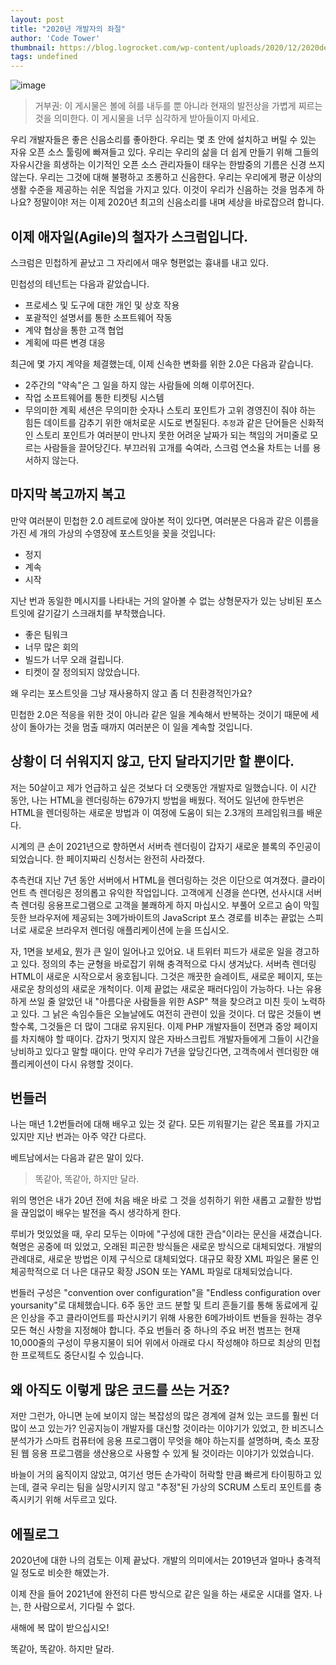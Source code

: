 ```yaml
---
layout: post
title: "2020년 개발자의 좌절"
author: 'Code Tower'
thumbnail: https://blog.logrocket.com/wp-content/uploads/2020/12/2020developerfrustrastions.png
tags: undefined
---
```



![image](https://i2.wp.com/blog.logrocket.com/wp-content/uploads/2020/12/2020developerfrustrastions.png?fit=730%2C487&ssl=1)

> 거부권: 이 게시물은 볼에 혀를 내두를 뿐 아니라 현재의 발전상을 가볍게 찌르는 것을 의미한다. 이 게시물을 너무 심각하게 받아들이지 마세요.

우리 개발자들은 좋은 신음소리를 좋아한다. 우리는 몇 초 안에 설치하고 버릴 수 있는 자유 오픈 소스 툴링에 빠져들고 있다. 우리는 우리의 삶을 더 쉽게 만들기 위해 그들의 자유시간을 희생하는 이기적인 오픈 소스 관리자들이 태우는 한밤중의 기름은 신경 쓰지 않는다. 우리는 그것에 대해 불평하고 조롱하고 신음한다. 우리는 우리에게 평균 이상의 생활 수준을 제공하는 쉬운 직업을 가지고 있다. 이것이 우리가 신음하는 것을 멈추게 하나요? 정말이야! 저는 이제 2020년 최고의 신음소리를 내며 세상을 바로잡으려 합니다.

## 이제 애자일(Agile)의 철자가 스크럼입니다.

스크럼은 민첩하게 끝났고 그 자리에서 매우 형편없는 흉내를 내고 있다.

민첩성의 테넌트는 다음과 같았습니다.

- 프로세스 및 도구에 대한 개인 및 상호 작용
- 포괄적인 설명서를 통한 소프트웨어 작동
- 계약 협상을 통한 고객 협업
- 계획에 따른 변경 대응

최근에 몇 가지 계약을 체결했는데, 이제 신속한 변화를 위한 2.0은 다음과 같습니다.

- 2주간의 "약속"은 그 일을 하지 않는 사람들에 의해 이루어진다.
- 작업 소프트웨어를 통한 티켓팅 시스템
- 무의미한 계획 세션은 무의미한 숫자나 스토리 포인트가 고위 경영진이 줘야 하는 힘든 데이트를 감추기 위한 애처로운 시도로 변질된다. `추정`과 같은 단어들은 신화적인 스토리 포인트가 여러분이 만나지 못한 어려운 날짜가 되는 책임의 거미줄로 모르는 사람들을 끌어당긴다. 부끄러워 고개를 숙여라, 스크럼 연소율 차트는 너를 용서하지 않는다.

## 마지막 복고까지 복고

만약 여러분이 민첩한 2.0 레트로에 앉아본 적이 있다면, 여러분은 다음과 같은 이름을 가진 세 개의 가상의 수영장에 포스트잇을 꽂을 것입니다:

- 정지
- 계속
- 시작

지난 번과 동일한 메시지를 나타내는 거의 알아볼 수 없는 상형문자가 있는 낭비된 포스트잇에 갈기갈기 스크래치를 부착했습니다.

- 좋은 팀워크
- 너무 많은 회의
- 빌드가 너무 오래 걸립니다.
- 티켓이 잘 정의되지 않았습니다.

왜 우리는 포스트잇을 그냥 재사용하지 않고 좀 더 친환경적인가요?

민첩한 2.0은 적응을 위한 것이 아니라 같은 일을 계속해서 반복하는 것이기 때문에 세상이 돌아가는 것을 멈출 때까지 여러분은 이 일을 계속할 것입니다.

## 상황이 더 쉬워지지 않고, 단지 달라지기만 할 뿐이다.

저는 50살이고 제가 언급하고 싶은 것보다 더 오랫동안 개발자로 일했습니다. 이 시간 동안, 나는 HTML을 렌더링하는 679가지 방법을 배웠다. 적어도 일년에 한두번은 HTML을 렌더링하는 새로운 방법과 이 여정에 도움이 되는 2.3개의 프레임워크를 배운다.

시계의 큰 손이 2021년으로 향하면서 서버측 렌더링이 갑자기 새로운 블록의 주인공이 되었습니다. 한 페이지짜리 신청서는 완전히 사라졌다.

추측컨대 지난 7년 동안 서버에서 HTML을 렌더링하는 것은 이단으로 여겨졌다. 클라이언트 측 렌더링은 정의롭고 유익한 작업입니다. 고객에게 신경을 쓴다면, 선사시대 서버측 렌더링 응용프로그램으로 고객을 불쾌하게 하지 마십시오. 부풀어 오르고 숨이 막힐 듯한 브라우저에 제공되는 3메가바이트의 JavaScript 포스 경로를 비추는 끝없는 스피너로 새로운 브라우저 렌더링 애플리케이션에 눈을 뜨십시오.

자, 1면을 보세요, 뭔가 큰 일이 일어나고 있어요. 내 트위터 피드가 새로운 일을 경고하고 있다. 정의의 추는 균형을 바로잡기 위해 충격적으로 다시 생겨났다. 서버측 렌더링 HTML이 새로운 시작으로서 옹호됩니다. 그것은 깨끗한 슬레이트, 새로운 페이지, 또는 새로운 창의성의 새로운 개척이다. 이제 끝없는 새로운 패러다임이 가능하다. 나는 유용하게 쓰일 줄 알았던 내 "아름다운 사람들을 위한 ASP" 책을 찾으려고 미친 듯이 노력하고 있다. 그 낡은 속임수들은 오늘날에도 여전히 관련이 있을 것이다. 더 많은 것들이 변할수록, 그것들은 더 많이 그대로 유지된다. 이제 PHP 개발자들이 전면과 중앙 페이지를 차지해야 할 때이다. 갑자기 멋지지 않은 자바스크립트 개발자들에게 그들이 시간을 낭비하고 있다고 말할 때이다. 만약 우리가 7년을 앞당긴다면, 고객측에서 렌더링한 애플리케이션이 다시 유행할 것이다.

## 번들러

나는 매년 1.2번들러에 대해 배우고 있는 것 같다. 모든 끼워팔기는 같은 목표를 가지고 있지만 지난 번과는 아주 약간 다르다.

베트남에서는 다음과 같은 말이 있다.

> 똑같아, 똑같아, 하지만 달라.

위의 명언은 내가 20년 전에 처음 배운 바로 그 것을 성취하기 위한 새롭고 교활한 방법을 끊임없이 배우는 발전을 즉시 생각하게 한다.

루비가 멋있었을 때, 우리 모두는 이마에 "구성에 대한 관습"이라는 문신을 새겼습니다. 혁명은 공중에 떠 있었고, 오래된 피곤한 방식들은 새로운 방식으로 대체되었다. 개발의 관례대로, 새로운 방법은 이제 구식으로 대체되었다. 대규모 확장 XML 파일은 물론 인체공학적으로 더 나은 대규모 확장 JSON 또는 YAML 파일로 대체되었습니다.

번들러 구성은 "convention over configuration"을 "Endless configuration over yoursanity"로 대체했습니다. 6주 동안 코드 분할 및 트리 흔들기를 통해 동료에게 깊은 인상을 주고 클라이언트를 파산시키기 위해 사용한 6메가바이트 번들을 원하는 경우 모든 혁신 사항을 지정해야 합니다. 주요 번들러 중 하나의 주요 버전 범프는 현재 10,000줄의 구성이 무용지물이 되어 위에서 아래로 다시 작성해야 하므로 최상의 민첩한 프로젝트도 중단시킬 수 있습니다.

## 왜 아직도 이렇게 많은 코드를 쓰는 거죠?

저만 그런가, 아니면 눈에 보이지 않는 복잡성의 많은 경계에 걸쳐 있는 코드를 훨씬 더 많이 쓰고 있는가? 인공지능이 개발자를 대신할 것이라는 이야기가 있었고, 한 비즈니스 분석가가 스마트 컴퓨터에 응용 프로그램이 무엇을 해야 하는지를 설명하며, 축소 포장된 웹 응용 프로그램을 생산용으로 사용할 수 있게 될 것이라는 이야기가 있었습니다.

바늘이 거의 움직이지 않았고, 여기선 멍든 손가락이 허락할 만큼 빠르게 타이핑하고 있는데, 결국 우리는 팀을 실망시키지 않고 "추정"된 가상의 SCRUM 스토리 포인트를 충족시키기 위해 서두르고 있다.

## 에필로그

2020년에 대한 나의 검토는 이제 끝났다. 개발의 의미에서는 2019년과 얼마나 충격적일 정도로 비슷한 해였는가.

이제 잔을 들어 2021년에 완전히 다른 방식으로 같은 일을 하는 새로운 시대를 열자. 나는, 한 사람으로서, 기다릴 수 없다.

새해에 복 많이 받으십시오!

똑같아, 똑같아. 하지만 달라.